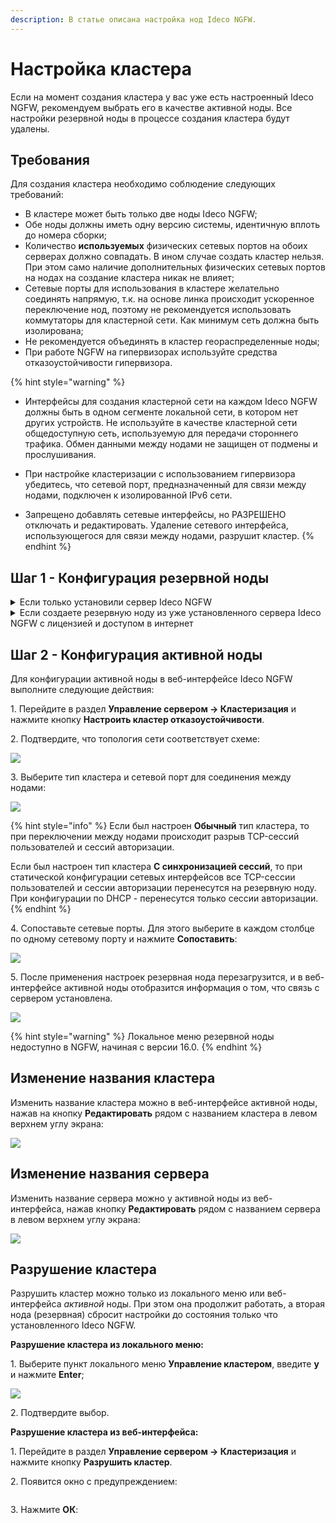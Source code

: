 ```yaml
---
description: В статье описана настройка нод Ideco NGFW.
---
```


# Настройка кластера

Если на момент создания кластера у вас уже есть настроенный Ideco NGFW, рекомендуем выбрать его в качестве активной ноды. Все настройки резервной ноды в процессе создания кластера будут удалены.

## Требования

Для создания кластера необходимо соблюдение следующих требований:

* В кластере может быть только две ноды Ideco NGFW;
* Обе ноды должны иметь одну версию системы, идентичную вплоть до номера сборки;
* Количество **используемых** физических сетевых портов на обоих серверах должно совпадать. В ином случае создать кластер нельзя. При этом само наличие дополнительных физических сетевых портов на нодах на создание кластера никак не влияет;
* Сетевые порты для использования в кластере желательно соединять напрямую, т.к. на основе линка происходит ускоренное переключение нод, поэтому не рекомендуется использовать коммутаторы для кластерной сети. Как минимум сеть должна быть изолирована;
* Не рекомендуется объединять в кластер геораспределенные ноды;
* При работе NGFW на гипервизорах используйте средства отказоустойчивости гипервизора.

{% hint style="warning" %}
* Интерфейсы для создания кластерной сети на каждом Ideco NGFW должны быть в одном сегменте локальной сети, в котором нет других устройств. Не используйте в качестве кластерной сети общедоступную сеть, используемую для передачи стороннего трафика. Обмен данными между нодами не защищен от подмены и прослушивания.

* При настройке кластеризации с использованием гипервизора убедитесь, что сетевой порт, предназначенный для связи между нодами, подключен к изолированной IPv6 сети.

* Запрещено добавлять сетевые интерфейсы, но РАЗРЕШЕНО отключать и редактировать. Удаление сетевого интерфейса, использующегося для связи между нодами, разрушит кластер.
{% endhint %}

## Шаг 1 - Конфигурация резервной ноды

<details>

<summary>Если только установили сервер Ideco NGFW</summary>

1\. При входе в локальное меню резервной ноды, увидев следующее сообщение, введите **y** и нажмите **Enter**:

<img src="/.gitbook/assets/local-menu8.png" alt="" data-size="original">

2\. Выберите сетевой порт:

<img src="/.gitbook/assets/local-menu9.png" alt="" data-size="original">

3\. Подтвердите создание кластера, введя **y** и нажав **Enter**:

<img src="/.gitbook/assets/local-menu10.png" alt="" data-size="original">

4\. NGFW предложит изменить название сервера. При положительном  ответе на вопрос _Изменить название сервера?_, появится надпись с предложением ввести новое название.\
Допустимое количество символов в названии - от 2 до 62:

<img src="/.gitbook/assets/local-menu11.png" alt="" data-size="original">

После ввода нового названия нажмите **Enter** для продолжения.

5\. Появится сообщение, что процесс создания кластера запущен:

<img src="/.gitbook/assets/local-menu12.png" alt="" data-size="original">

Необходимо зайти в веб-интерфейс активной ноды и выполнить настройки (см. пункт _Конфигурация активной ноды_). Для этого выделяется 3600 секунд.

</details>

<details>

<summary>Если создаете резервную ноду из уже установленного сервера Ideco NGFW с лицензией и доступом в интернет</summary>

1\. Перейдите в локальное меню;

2\. Выберите пункт **Управление кластером**. Подтвердите создание кластера, введя **y** и нажав **Enter**:

![](/.gitbook/assets/local-menu5.png)

Если на ноде нет свободных сетевых портов, создание кластера будет недоступно.\
Если кластер на ноде уже настроен, при выборе пункта *Управление кластером* будет доступно только его разрушение.

3\. Выберите свободный физический сетевой порт для создания кластерной сети и подтвердите выбор:

<img src="/.gitbook/assets/local-menu6.png" alt="" data-size="original">

4\. NGFW предложит изменить название сервера. При положительном ответе на вопрос _"Изменить название сервера?"_ появится надпись с предложением ввести новое название.\
Допустимое количество символов в названии - от 2 до 42:

<img src="/.gitbook/assets/local-menu7.png" alt="" data-size="original">

После ввода нового названия нажмите **Enter** для продолжения.

5\. Появится сообщение, что процесс создания кластера запущен:

<img src="/.gitbook/assets/local-menu12.png" alt="" data-size="original">

Необходимо зайти в веб-интерфейс активной ноды и выполнить настройки (см. пункт *Конфигурация активной ноды*). Для этого выделяется 3600 секунд.

</details>

## Шаг 2 - Конфигурация активной ноды

Для конфигурации активной ноды в веб-интерфейсе Ideco NGFW выполните следующие действия:

1\. Перейдите в раздел **Управление сервером -> Кластеризация** и нажмите кнопку **Настроить кластер отказоустойчивости**.

2\. Подтвердите, что топология сети соответствует схеме:

![](/.gitbook/assets/clustering16.png)

3\. Выберите тип кластера и сетевой порт для соединения между нодами:

![](/.gitbook/assets/clustering1.png)

{% hint style="info" %}
Если был настроен **Обычный** тип кластера, то при переключении между нодами происходит разрыв TCP-сессий пользователей и сессий авторизации.

Если был настроен тип кластера **С синхронизацией сессий**, то при статической конфигурации сетевых интерфейсов все TCP-сессии пользователей и сессии авторизации перенесутся на резервную ноду. При конфигурации по DHCP - перенесутся только сессии авторизации.
{% endhint %}

4\. Сопоставьте сетевые порты. Для этого выберите в каждом столбце по одному сетевому порту и нажмите **Сопоставить**:

![](/.gitbook/assets/clustering3.png)

5\. После применения настроек резервная нода перезагрузится, и в веб-интерфейсе активной ноды отобразится информация о том, что связь с сервером установлена.

![](/.gitbook/assets/clustering17.png)

{% hint style="warning" %}
Локальное меню резервной ноды недоступно в NGFW, начиная с версии 16.0.
{% endhint %}

## Изменение названия кластера

Изменить название кластера можно в веб-интерфейсе активной ноды, нажав на кнопку **Редактировать** рядом с названием кластера в левом верхнем углу экрана:

![](/.gitbook/assets/clustering.gif)

<!-- После ввода нового названия нажмите ![](/.gitbook/assets/icon-yes.png). -->

## Изменение названия сервера

Изменить название сервера можно у активной ноды из веб-интерфейса, нажав кнопку **Редактировать** рядом с названием сервера в левом верхнем углу экрана:

![](/.gitbook/assets/clustering1.gif)

<!-- После ввода нового названия нажмите ![](/.gitbook/assets/icon-yes.png). -->

## Разрушение кластера

Разрушить кластер можно только из локального меню или веб-интерфейса *активной* ноды. При этом она продолжит работать, а вторая нода (резервная) сбросит настройки до состояния только что установленного Ideco NGFW.

**Разрушение кластера из локального меню:**

1\. Выберите пункт локального меню **Управление кластером**, введите **y** и нажмите **Enter**;

![](/.gitbook/assets/local-menu13.png)

2\. Подтвердите выбор.

**Разрушение кластера из веб-интерфейса:**

1\. Перейдите в раздел **Управление сервером -> Кластеризация** и нажмите кнопку **Разрушить кластер**.

2\. Появится окно с предупреждением:

<img src="/.gitbook/assets/clustering18.png" alt="" data-size="original">

3\. Нажмите **ОК**:

<img src="/.gitbook/assets/clustering19.png" alt="" data-size="original">
